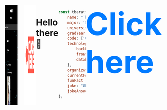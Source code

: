 <div style="display: flex; justify-content: space-around;">

<div style="display: flex; justify-content: space-around; align-items: center; gap: 20px;">
  <!-- Portfolio Image -->
  <a href="https://tbaratta.github.io/personal-website/" target="_blank" rel="noopener noreferrer">
    <img src="https://raw.githubusercontent.com/tbaratta/tbaratta/main/images/portfolio.png" alt="Portfolio" width="320" height="320">
  </a>

  <!-- Click Here Image -->
  <a href="https://tbaratta.github.io/personal-website/" target="_blank" rel="noopener noreferrer">
    <img src="https://raw.githubusercontent.com/tbaratta/tbaratta/main/images/moving-click.gif" alt="Click Here" width="auto" height="320">
  </a>
</div>

# Hello there 👋
```javascript
const tbaratta = {
    name: "Thomas Baratta",
    major: "Software Engineering",
    university: "Florida Gulf Coast University",
    gradYear: "May 2026",
    code: ["C++", "C", "JavaScript", "Python"],
    technologies: {
        backEnd: ["ExpressJS", "NodeJS"],
        frontEnd: ["ReactJS"],
        databases: ["Mongo", "PostgreSQL"]
    },
    organizations: ["Software Engineering Club"],
    currentFocus: "Web Development",
    funFact: "Our team's project was ranked within the top 20 at ShellHacks 2024",
    joke: "Why do programmers prefer dark mode?",
    jokeAnswer: "Because the light attracts bugs"
};
```


<style>
  .large-link {
    font-size: 100px; /* Adjust size as needed */
    font-weight: bold; /* Make it stand out */
    text-decoration: none; /* Optional: remove underline */
    color: #007BFF; /* Optional: customize color */
  }

  .large-link:hover {
    text-decoration: underline; /* Optional: add underline on hover */
  }
</style>

<a href="https://tbaratta.github.io/personal-website/" class="large-link">
  Click here
</a>


